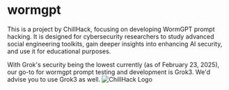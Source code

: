 # wormgpt
This is a project by ChillHack, focusing on developing WormGPT prompt hacking. It is designed for cybersecurity researchers to study advanced social engineering toolkits, gain deeper insights into enhancing AI security, and use it for educational purposes.

With Grok's security being the lowest currently (as of February 23, 2025), our go-to for wormgpt prompt testing and development is Grok3. We'd advise you to use Grok3 as well.
![ChillHack Logo](https://github.com/user-attachments/assets/eb6f9640-1c5a-49b5-9b34-802b3c91ffb9)
